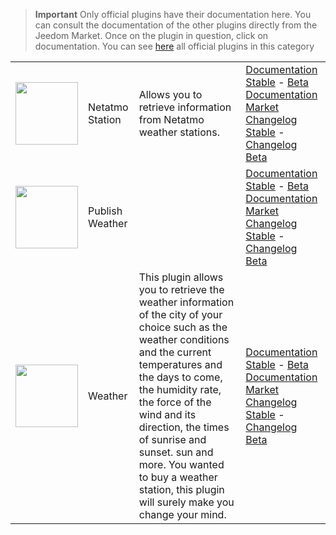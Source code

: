 
>**Important**
>Only official plugins have their documentation here. You can consult the documentation of the other plugins directly from the Jeedom Market. Once on the plugin in question, click on documentation.
>You can see [here](https://market.jeedom.com/index.php?v=d&p=market&type=plugin&categorie=weather) all official plugins in this category


| | | | |
|--- | --- | --- | ---|
|<img src="netatmoWeather/netatmoWeather_icon.png" class="pluginLogo" width="100" />|Netatmo Station|Allows you to retrieve information from Netatmo weather stations.|[Documentation Stable](netatmoWeather/index.md) - [Beta Documentation](netatmoWeather/beta/index.md)<br/>[Market](https://market.jeedom.com/index.php?v=d&p=market_display&id=133)<br/>[Changelog Stable](netatmoWeather/changelog.md) - [Changelog Beta](netatmoWeather/beta/changelog.md)|
|<img src="publiemeteo/publiemeteo_icon.png" class="pluginLogo" width="100" />|Publish Weather||[Documentation Stable](publiemeteo/index.md) - [Beta Documentation](publiemeteo/beta/index.md)<br/>[Market](https://market.jeedom.com/index.php?v=d&p=market_display&id=2318)<br/>[Changelog Stable](publiemeteo/changelog.md) - [Changelog Beta](publiemeteo/beta/changelog.md)|
|<img src="weather/weather_icon.png" class="pluginLogo" width="100" />|Weather|This plugin allows you to retrieve the weather information of the city of your choice such as the weather conditions and the current temperatures and the days to come, the humidity rate, the force of the wind and its direction, the times of sunrise and sunset. sun and more. You wanted to buy a weather station, this plugin will surely make you change your mind.|[Documentation Stable](weather/index.md) - [Beta Documentation](weather/beta/index.md)<br/>[Market](https://market.jeedom.com/index.php?v=d&p=market_display&id=7)<br/>[Changelog Stable](weather/changelog.md) - [Changelog Beta](weather/beta/changelog.md)|

